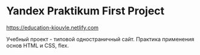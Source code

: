 # Yandex Praktikum First Project
https://education-kiouvle.netlify.com

Учебный проект -  типовой одностраничный сайт.
Практика применения основ HTML и CSS, flex. 
